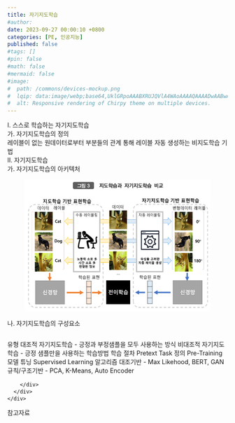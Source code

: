 ```yaml
---
title: 자기지도학습
#author: 
date: 2023-09-27 00:00:10 +0800
categories: [PE, 인공지능]
published: false
#tags: []
#pin: false
#math: false
#mermaid: false
#image:
#  path: /commons/devices-mockup.png
#  lqip: data:image/webp;base64,UklGRpoAAABXRUJQVlA4WAoAAAAQAAAADwAABwAAQUxQSDIAAAARL0AmbZurmr57yyIiqE8oiG0bejIYEQTgqiDA9vqnsUSI6H+oAERp2HZ65qP/VIAWAFZQOCBCAAAA8AEAnQEqEAAIAAVAfCWkAALp8sF8rgRgAP7o9FDvMCkMde9PK7euH5M1m6VWoDXf2FkP3BqV0ZYbO6NA/VFIAAAA
#  alt: Responsive rendering of Chirpy theme on multiple devices.
---
```


<div class="post-wrap">
  <div class="para">
    <div class="para-title">
      I. 스스로 학습하는 자기지도학습
    </div>
    <div class="para-cntnt">
      <div class="para">
        <div class="para-title">
          가. 자기지도학습의 정의
        </div>
        <div class="para-cntnt">
            레이블이 없는 원데이터로부터 부분들의 관계 통해 레이블 자동 생성하는 비지도학습 기법
        </div>
      </div>
    </div>
  </div>
  
  <div class="para">
    <div class="para-title">
      II. 자기지도학습
    </div>
    <div class="para-cntnt">
      <div class="para">
        <div class="para-title">
          가. 자기지도학습의 아키텍처
        </div>
        <div class="para-cntnt">
          <figure class="post-figure">
            <img src="/assets/img/posts/자기지도학습.png" alt="자기지도학습">
<!--            <figcaption>Source: Unveiling the Metaverse: Exploring Emerging Trends, Multifaceted Perspectives, and Future Challenges</figcaption>-->
          </figure>
        </div>
      </div>
      <div class="para">
        <div class="para-title">
          나. 자기지도학습의 구성요소
        </div>
        <div class="para-cntnt">
          <table class="post-table">
          </table>
          유형
  대조적 자기지도학습 - 긍정과 부정샘플을 모두 사용하는 방식
  비대조적 자기지도학습 - 긍정 샘플만을 사용하는 학습방법
학습 절차
  Pretext Task 정의
  Pre-Training
  모델 튜닝
  Supervised Learning
알고리즘
  대조기반 - Max Likehood, BERT, GAN
  규칙/구조기반 - PCA, K-Means, Auto Encoder

        </div>
      </div>
    </div>
  </div>

  <div class="refr-wrap">
    <div class="refr-title">
        참고자료
    </div>
    <ol class="refr-list">
    <!--    <li>(나현식, 최대선) <a target="_blank" href="https://scienceon.kisti.re.kr/commons/util/originalView.do?cn=JAKO202225948430499&oCn=JAKO202225948430499&dbt=JAKO&journal=NJOU00291864">메타버스 보안 위협 요소 및 대응 방안 검토</a></li>-->
    <!--    <li>(M. Uddin, S. Manickam, H. Ullah, M. Obaidat and A. Dandoush) <a target="_blank" href="https://ieeexplore.ieee.org/abstract/document/10138386">Unveiling the Metaverse: Exploring Emerging Trends, Multifaceted Perspectives, and Future Challenges</a></li>-->
    </ol>
  </div>
</div>
